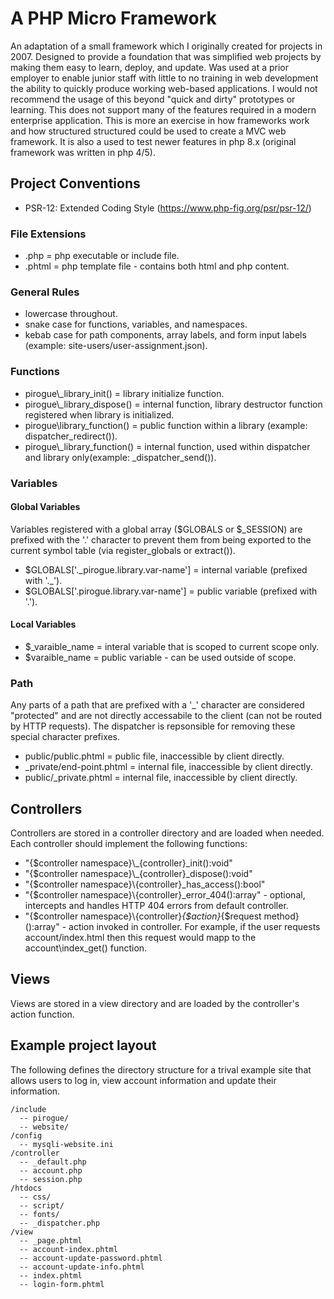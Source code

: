# A PHP Micro Framework
An adaptation of a small framework which I originally created for projects in 2007. Designed to provide a foundation that was simplified web projects by making them easy to learn, deploy, and update. Was used at a prior employer to enable junior staff with little to no training in web development the ability to quickly produce working web-based applications. 
I would not recommend the usage of this beyond "quick and dirty" prototypes or learning. This does not support many of the features required in a modern enterprise application. This is more an exercise in how frameworks work and how structured structured could be used to create a MVC web framework. It is also a used to test newer features in php 8.x (original framework was written in php 4/5). 
## Project Conventions
- PSR-12: Extended Coding Style (https://www.php-fig.org/psr/psr-12/)
### File Extensions
+ .php = php executable or include file.
+ .phtml = php template file - contains both html and php content.
### General Rules
- lowercase throughout.
- snake case for functions, variables, and namespaces.
- kebab case for path components, array labels, and form input labels (example: site-users/user-assignment.json).
### Functions
- pirogue\\_library_init() = library initialize function.
- pirogue\\_library_dispose() = internal function, library destructor function registered when library is initialized.
- pirogue\\library_function() = public function within a library (example: dispatcher_redirect()).
- pirogue\\_library_function() = internal function, used within dispatcher and library only(example: _dispatcher_send()). 
### Variables
#### Global Variables
Variables registered with a global array ($GLOBALS or $_SESSION) are prefixed with the '.' character to prevent them from being exported to the current symbol table (via register_globals or extract()).
- $GLOBALS['.\_pirogue.library.var-name'] = internal variable (prefixed with '.\_').
- $GLOBALS['.pirogue.library.var-name'] = public variable (prefixed with '.').
#### Local Variables
- $\_varaible_name =  interal variable that is scoped to current scope only.
- $varaible_name = public variable - can be used outside of scope.
### Path 
Any parts of a path that are prefixed with a '_' character are considered "protected" and are not directly accessabile to the client (can not be routed by HTTP requests). The dispatcher is repsonsible for removing these special character prefixes. 
- public/public.phtml = public file, inaccessible by client directly.
- _private/end-point.phtml = internal file, inaccessible by client directly.
- public/_private.phtml = internal file, inaccessible by client directly.
## Controllers
Controllers are stored in a controller directory and are loaded when needed. Each controller should implement the following functions:
- "{$controller namespace}\\_{controller}_init():void"
- "{$controller namespace}\\_{controller}_dispose():void" 
- "{$controller namespace}\\{controller}_has_access():bool"
- "{$controller namespace}\\{controller}_error_404():array" - optional, intercepts and handles HTTP 404 errors from default controller.
- "{$controller namespace}\\{controller}_{$action}_{$request method}():array" - action invoked in controller. For example, if the user requests account/index.html then this request would mapp to the account\\index_get() function.
## Views
Views are stored in a view directory and are loaded by the controller's action function.
## Example project layout
The following defines the directory structure for a trival example site that allows users to log in, view account information and update their information.
```
/include
  -- pirogue/
  -- website/
/config
  -- mysqli-website.ini
/controller
  -- _default.php
  -- account.php
  -- session.php
/htdocs
  -- css/
  -- script/
  -- fonts/
  -- _dispatcher.php
/view
  -- _page.phtml
  -- account-index.phtml
  -- account-update-password.phtml
  -- account-update-info.phtml
  -- index.phtml
  -- login-form.phtml

```
